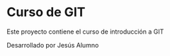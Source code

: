 # Curso de GIT

Este proyecto contiene el curso de introducción a GIT

Desarrollado por Jesús Alumno
